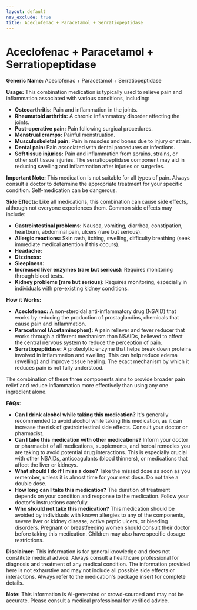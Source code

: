 ```yaml
---
layout: default
nav_exclude: true
title: Aceclofenac + Paracetamol + Serratiopeptidase
---
```


# Aceclofenac + Paracetamol + Serratiopeptidase

**Generic Name:** Aceclofenac + Paracetamol + Serratiopeptidase

**Usage:** This combination medication is typically used to relieve pain and inflammation associated with various conditions, including:

* **Osteoarthritis:** Pain and inflammation in the joints.
* **Rheumatoid arthritis:** A chronic inflammatory disorder affecting the joints.
* **Post-operative pain:** Pain following surgical procedures.
* **Menstrual cramps:** Painful menstruation.
* **Musculoskeletal pain:** Pain in muscles and bones due to injury or strain.
* **Dental pain:** Pain associated with dental procedures or infections.
* **Soft tissue injuries:** Pain and inflammation from sprains, strains, or other soft tissue injuries.  The serratiopeptidase component may aid in reducing swelling and inflammation after injuries or surgeries.

**Important Note:**  This medication is not suitable for all types of pain.  Always consult a doctor to determine the appropriate treatment for your specific condition. Self-medication can be dangerous.


**Side Effects:**  Like all medications, this combination can cause side effects, although not everyone experiences them.  Common side effects may include:

* **Gastrointestinal problems:** Nausea, vomiting, diarrhea, constipation, heartburn, abdominal pain, ulcers (rare but serious).
* **Allergic reactions:** Skin rash, itching, swelling, difficulty breathing (seek immediate medical attention if this occurs).
* **Headache:**
* **Dizziness:**
* **Sleepiness:**
* **Increased liver enzymes (rare but serious):** Requires monitoring through blood tests.
* **Kidney problems (rare but serious):**  Requires monitoring, especially in individuals with pre-existing kidney conditions.


**How it Works:**

* **Aceclofenac:**  A non-steroidal anti-inflammatory drug (NSAID) that works by reducing the production of prostaglandins, chemicals that cause pain and inflammation.
* **Paracetamol (Acetaminophen):** A pain reliever and fever reducer that works through a different mechanism than NSAIDs, believed to affect the central nervous system to reduce the perception of pain.
* **Serratiopeptidase:** A proteolytic enzyme that helps break down proteins involved in inflammation and swelling. This can help reduce edema (swelling) and improve tissue healing.  The exact mechanism by which it reduces pain is not fully understood.

The combination of these three components aims to provide broader pain relief and reduce inflammation more effectively than using any one ingredient alone.


**FAQs:**

* **Can I drink alcohol while taking this medication?**  It's generally recommended to avoid alcohol while taking this medication, as it can increase the risk of gastrointestinal side effects.  Consult your doctor or pharmacist.
* **Can I take this medication with other medications?**  Inform your doctor or pharmacist of all medications, supplements, and herbal remedies you are taking to avoid potential drug interactions.  This is especially crucial with other NSAIDs, anticoagulants (blood thinners), or medications that affect the liver or kidneys.
* **What should I do if I miss a dose?** Take the missed dose as soon as you remember, unless it is almost time for your next dose. Do not take a double dose.
* **How long can I take this medication?** The duration of treatment depends on your condition and response to the medication. Follow your doctor's instructions carefully.
* **Who should not take this medication?** This medication should be avoided by individuals with known allergies to any of the components, severe liver or kidney disease, active peptic ulcers, or bleeding disorders.  Pregnant or breastfeeding women should consult their doctor before taking this medication.  Children may also have specific dosage restrictions.

**Disclaimer:** This information is for general knowledge and does not constitute medical advice.  Always consult a healthcare professional for diagnosis and treatment of any medical condition.  The information provided here is not exhaustive and may not include all possible side effects or interactions.  Always refer to the medication's package insert for complete details.


**Note:** This information is AI-generated or crowd-sourced and may not be accurate. Please consult a medical professional for verified advice.